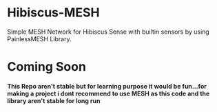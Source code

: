 # Hibiscus-MESH
Simple MESH Network for Hibiscus Sense with builtin sensors by using PainlessMESH Library.

<h1> Coming Soon </h1>
<h4> This Repo aren't stable but for learning purpose it would be fun...for making a project i dont recommend to use MESH as this code and the library aren't stable for long run </h4>

